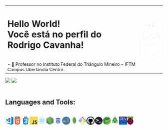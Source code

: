 <table border="0px"><tr><td>
	<h1>Hello World!<BR>Você está no perfil do Rodrigo Cavanha!</h1>
	<BR>
	- 🔭 Professor no  Instituto Federal do Triângulo Mineiro - IFTM Campus Uberlândia Centro.
</td><td>
	<a href="https://github.com/CavanhaMan"><img src="img/beard1a_P.png" id="beard" title="Never fear, Cavanha is here!" width="100px"></a>	   
</td></tr></table>
	

 <div>
  <img height="180em" src="https://github-readme-stats.vercel.app/api?username=CavanhaMan&show_icons=true&theme=tokyonight&include_all_commits=true&count_private=true"/>
  <img height="180em" src="https://github-readme-stats.vercel.app/api/top-langs/?username=CavanhaMan&layout=compact&langs_count=7&theme=tokyonight"/>
</div>
<BR>
<h2>Languages and Tools:</h2>
<div style="display: inline_block"><br>
<img align="left" alt="Visual Studio Code" width="26px" src="img/visual.png" />
<img align="left" alt="HTML5" width="26px" src="img/html.png" />
<img align="left" alt="CSS3" width="26px" src="img/css.png" />
<img align="left" alt="JavaScript" width="26px" src="img/javascript.png" />
<img align="left" alt="React" width="26px" src="img/react.png" />
<img align="left" alt="Node.js" width="26px" src="img/nodejs.png" />
<img align="left" alt="SQL" width="26px" src="img/sql.png" />
<img align="left" alt="MySQL" width="26px" src="img/mysql.png" />
<img align="left" alt="MongoDB" width="26px" src="img/mongodb.png" />
<img align="left" alt="Git" width="26px" src="img/gitwin.png" />
<img align="left" alt="GitHub" width="26px" src="img/github.png" />
<img align="left" alt="Terminal" width="26px" src="img/terminal.png" />
<img align="left" alt="Spring" height="26px" src="img/spring.png">
<img align="left" alt="Robo3T" height="26px" src="img/robo3t.png">
<img align="left" alt="DevC++" height="26px" src="img/devcplus.png">
<img align="left" alt="RaspberryPi" height="26px" src="img/raspberrypi.png">
</div>